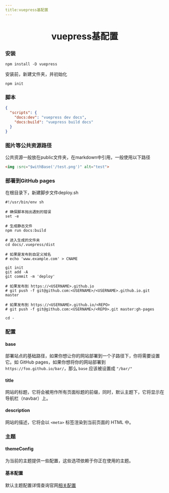 ```yaml
---
title:vuepress基配置
---
```


# <center>vuepress基配置</center>

### 安装

```shell
npm install -D vuepress
```

安装前，新建文件夹，并初始化

```shell
npm init
```

### 脚本

```json
{
  "scripts": {
    "docs:dev": "vuepress dev docs",
    "docs:build": "vuepress build docs"
  }
}
```

### 图片等公共资源路径

公共资源一般放在public文件夹，在markdown中引用，一般使用以下路径

```html
<img :src="$withBase('/test.png')" alt="test">
```

### 部署到GitHub pages

在根目录下，新建脚步文件deploy.sh

```shell
#!/usr/bin/env sh

# 确保脚本抛出遇到的错误
set -e

# 生成静态文件
npm run docs:build

# 进入生成的文件夹
cd docs/.vuepress/dist

# 如果是发布到自定义域名
# echo 'www.example.com' > CNAME

git init
git add -A
git commit -m 'deploy'

# 如果发布到 https://<USERNAME>.github.io
# git push -f git@github.com:<USERNAME>/<USERNAME>.github.io.git master

# 如果发布到 https://<USERNAME>.github.io/<REPO>
# git push -f git@github.com:<USERNAME>/<REPO>.git master:gh-pages

cd -
```

### 配置

#### base

部署站点的基础路径，如果你想让你的网站部署到一个子路径下，你将需要设置它。如 GitHub pages，如果你想将你的网站部署到 `https://foo.github.io/bar/`，那么 `base` 应该被设置成 `"/bar/"`

####  title

网站的标题，它将会被用作所有页面标题的前缀，同时，默认主题下，它将显示在导航栏（navbar）上。

####  description

网站的描述，它将会以 `<meta>` 标签渲染到当前页面的 HTML 中。

### 主题

#### themeConfig

为当前的主题提供一些配置，这些选项依赖于你正在使用的主题。

#### 基本配置

默认主题配置详情查询官网[相关配置](https://vuepress.vuejs.org/zh/theme/default-theme-config.html)